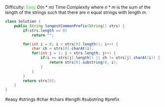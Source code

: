 Difficulty: <span style="color:rgb(0,255,0)">Easy</span>
$O(n*m)$ Time Complexity where $n*m$ is the sum of the length of the strings such that there are $n$ equal strings with length $m$. 
```java
class Solution {
	public String longestCommonPrefix(String[] strs) {
		if(strs.length == 0)
			return "";

		for(int i = 0; i < strs[0].length(); i++) {
			char ch = strs[0].charAt(i);
			for(int j = 1; j < strs.length; j++) {
				if(i >= strs[j].length() || ch != strs[j].charAt(i)) {
					return strs[0].substring(0, i);
				}
			}
		}
		return strs[0];
	}
}
```

#easy #strings #char #chars #length #substring #prefix